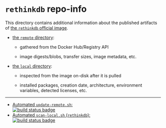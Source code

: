 # `rethinkdb` repo-info

This directory contains additional information about the published artifacts of [the `rethinkdb` official image](https://hub.docker.com/_/rethinkdb/).

-	[the `remote` directory](remote/):

	-	gathered from the Docker Hub/Registry API

	-	image digests/blobs, transfer sizes, image metadata, etc.

-	[the `local` directory](local/):

	-	inspected from the image on-disk after it is pulled

	-	installed packages, creation date, architecture, environment variables, detected licenses, etc.

---

-	[Automated `update-remote.sh`:  
	![build status badge](https://doi-janky.infosiftr.net/job/repo-info/job/remote/badge/icon)](https://doi-janky.infosiftr.net/job/repo-info/job/remote/)
-	[Automated `scan-local.sh` (`rethinkdb`):  
	![build status badge](https://doi-janky.infosiftr.net/job/repo-info/job/local/job/rethinkdb/badge/icon)](https://doi-janky.infosiftr.net/job/repo-info/job/local/job/rethinkdb)
